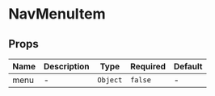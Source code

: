 # NavMenuItem

## Props

<!-- @vuese:NavMenuItem:props:start -->
|Name|Description|Type|Required|Default|
|---|---|---|---|---|
|menu|-|`Object`|`false`|-|

<!-- @vuese:NavMenuItem:props:end -->


